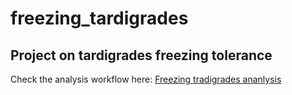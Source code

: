 # freezing_tardigrades

## Project on tardigrades freezing tolerance
Check the analysis workflow here:
[Freezing tradigrades ananlysis](https://tardipede.github.io/freezing_cycles/)

